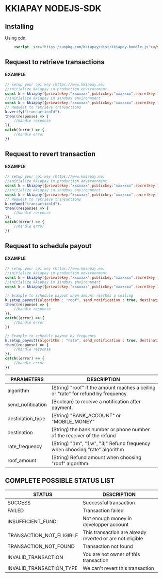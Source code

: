 # KKIAPAY NODEJS-SDK

## Installing

  

Using cdn:
```html
    <script  src="https://unpkg.com/kkiapay/dist/kkiapay.bundle.js"></script>
```

  

## Request to retrieve transactions 

#### EXAMPLE
```js
// setup your api key (https://www.kkiapay.me)
//initialize kkiapay in production environnment
const k = kkiapay({privatekey:"xxxxxxx",publickey:"xxxxxxx",secretkey:"xxxxxxx"})
//initialize kkiapay in sandbox environnment
const k = kkiapay({privatekey:"xxxxxxx",publickey:"xxxxxxx",secretkey:"xxxxxxx",sandbox:true})
// Request to retrieve transactions
k.verify("transactionId").
then((response) => {
    //handle response
}).
catch((error) => {
    //handle error
})
```

## Request to revert transaction 

#### EXAMPLE

```js
// setup your api key (https://www.kkiapay.me)
//initialize kkiapay in production environnment
const k = kkiapay({privatekey:"xxxxxxx",publickey:"xxxxxxx",secretkey:"xxxxxxx"})
//initialize kkiapay in sandbox environnment
const k = kkiapay({privatekey:"xxxxxxx",publickey:"xxxxxxx",secretkey:"xxxxxxx",sandbox:true})
// Request to retrieve transactions
k.refund("transactionId").
then((response) => {
    //handle response
}).
catch((error) => {
    //handle error
})
```

## Request to schedule payout 

#### EXAMPLE

```js
// setup your api key (https://www.kkiapay.me)
//initialize kkiapay in production environnment
const k = kkiapay({privatekey:"xxxxxxx",publickey:"xxxxxxx",secretkey:"xxxxxxx"})
//initialize kkiapay in sandbox environnment
const k = kkiapay({privatekey:"xxxxxxx",publickey:"xxxxxxx",secretkey:"xxxxxxx",sandbox:true})

// Example to schedule payout when amount reaches a ceiling
k.setup_payout({algorithm : "roof", send_notification : true, destination_type : "MOBILE_MONEY", roof_amount : "1000", destination : "22997000000" }).
then((response) => {
    //handle response
}).
catch((error) => {
    //handle error
})

// Example to schedule payout by frequency
k.setup_payout({algorithm : "rate", send_notification : true, destination_type : "MOBILE_MONEY", rate_frequency : "1m", destination : "22997000000" }).
then((response) => {
    //handle response
}).
catch((error) => {
    //handle error
})
```

| PARAMETERS      | DESCRIPTION             |
| ----------- | ----------------------- |
| algorithm    | (String)   "roof" if the amount reaches a ceiling or "rate" for refund by frequency. |
| send_nofitication      | (Boolean) to receive a notification after payment.                   |
| destination_type    | (String) "BANK_ACCOUNT" or "MOBILE_MONEY"              |
| destination |  (String) the bank number or phone number of the receiver of the refund |
| rate_frequency | (String) "1m", "1w", "3j" Refund frequency when choosing "rate" algorithm  |
| roof_amount | (String) Refund amount when choosing "roof" algorithm  |


## COMPLETE  POSSIBLE STATUS LIST

| STATUS      | DESCRIPTION             |
| ----------- | ----------------------- |
|  SUCCESS    |        Successful transaction                 |
| FAILED      |         Transaction failed                |
| INSUFFICIENT_FUND    | Not enough money in developper  account              |
| TRANSACTION_NOT_ELIGIBLE | This transaction  are already reverted or are not eligible                    |
| TRANSACTION_NOT_FOUND |  Transaction not found |
| INVALID_TRANSACTION | You are not owner of this transaction  |
| INVALID_TRANSACTION_TYPE | We can't revert this transaction  |
